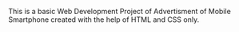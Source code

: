 This is a basic Web Development Project of Advertisment of Mobile Smartphone created with the help of HTML and CSS only.
